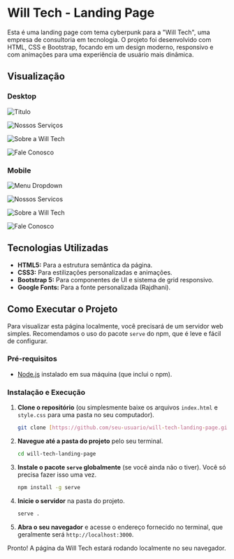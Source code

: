 # Will Tech - Landing Page

Esta é uma landing page com tema cyberpunk para a "Will Tech", uma empresa de consultoria em tecnologia. O projeto foi desenvolvido com HTML, CSS e Bootstrap, focando em um design moderno, responsivo e com animações para uma experiência de usuário mais dinâmica.

## Visualização

### Desktop
![Titulo](https://github.com/willjrcristo/landing-page-willtech/blob/73e51b3f1cbcf1db5d6d7fd9e672a4cc65f31590/prints/print1.png?raw=true)

![Nossos Serviços](https://github.com/willjrcristo/landing-page-willtech/blob/73e51b3f1cbcf1db5d6d7fd9e672a4cc65f31590/prints/print2.jpg?raw=true)


![Sobre a Will Tech](https://github.com/willjrcristo/landing-page-willtech/blob/73e51b3f1cbcf1db5d6d7fd9e672a4cc65f31590/prints/print3.png?raw=true)

![Fale Conosco](https://github.com/willjrcristo/landing-page-willtech/blob/73e51b3f1cbcf1db5d6d7fd9e672a4cc65f31590/prints/print4.png?raw=true)

### Mobile
![Menu Dropdown](https://github.com/willjrcristo/landing-page-willtech/blob/73e51b3f1cbcf1db5d6d7fd9e672a4cc65f31590/prints/print6.png?raw=true)

![Nossos Servicos](https://github.com/willjrcristo/landing-page-willtech/blob/73e51b3f1cbcf1db5d6d7fd9e672a4cc65f31590/prints/print7.png?raw=true)

![Sobre a Will Tech](https://github.com/willjrcristo/landing-page-willtech/blob/73e51b3f1cbcf1db5d6d7fd9e672a4cc65f31590/prints/print8.png?raw=true)

![Fale Conosco](https://1drv.ms/i/c/59ad2dbab6aef847/IQSDHmDBsSgKQqXE6bVVOiDkAY-JbzNYqnQ50YV3ugaeM1Y?width=1024)


## Tecnologias Utilizadas

* **HTML5:** Para a estrutura semântica da página.
* **CSS3:** Para estilizações personalizadas e animações.
* **Bootstrap 5:** Para componentes de UI e sistema de grid responsivo.
* **Google Fonts:** Para a fonte personalizada (Rajdhani).

## Como Executar o Projeto

Para visualizar esta página localmente, você precisará de um servidor web simples. Recomendamos o uso do pacote `serve` do npm, que é leve e fácil de configurar.

### Pré-requisitos

* [Node.js](https://nodejs.org/) instalado em sua máquina (que inclui o npm).

### Instalação e Execução

1.  **Clone o repositório** (ou simplesmente baixe os arquivos `index.html` e `style.css` para uma pasta no seu computador).
    ```bash
    git clone [https://github.com/seu-usuario/will-tech-landing-page.git](https://github.com/seu-usuario/will-tech-landing-page.git)
    ```

2.  **Navegue até a pasta do projeto** pelo seu terminal.
    ```bash
    cd will-tech-landing-page
    ```

3.  **Instale o pacote `serve` globalmente** (se você ainda não o tiver). Você só precisa fazer isso uma vez.
    ```bash
    npm install -g serve
    ```

4.  **Inicie o servidor** na pasta do projeto.
    ```bash
    serve .
    ```

5.  **Abra o seu navegador** e acesse o endereço fornecido no terminal, que geralmente será `http://localhost:3000`.

Pronto! A página da Will Tech estará rodando localmente no seu navegador.
